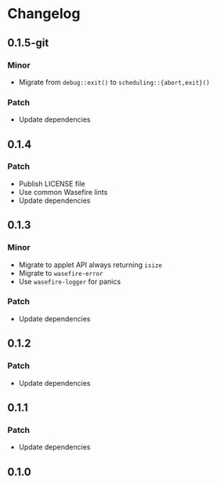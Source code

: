 # Changelog

## 0.1.5-git

### Minor

- Migrate from `debug::exit()` to `scheduling::{abort,exit}()`

### Patch

- Update dependencies

## 0.1.4

### Patch

- Publish LICENSE file
- Use common Wasefire lints
- Update dependencies

## 0.1.3

### Minor

- Migrate to applet API always returning `isize`
- Migrate to `wasefire-error`
- Use `wasefire-logger` for panics

### Patch

- Update dependencies

## 0.1.2

### Patch

- Update dependencies

## 0.1.1

### Patch

- Update dependencies

## 0.1.0

<!-- Increment to skip CHANGELOG.md test: 3 -->
